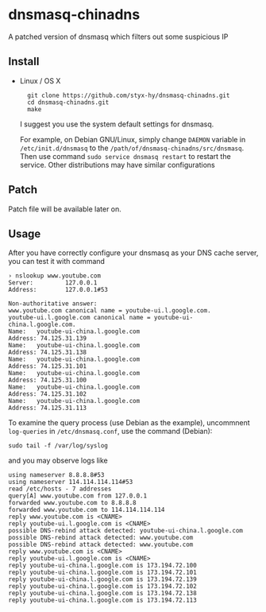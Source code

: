dnsmasq-chinadns
================

A patched version of dnsmasq which filters out some suspicious IP

Install
-------

* Linux / OS X

        git clone https://github.com/styx-hy/dnsmasq-chinadns.git
        cd dnsmasq-chinadns.git
        make

  I suggest you use the system default settings for dnsmasq.

  For example, on Debian GNU/Linux,
  simply change `DAEMON` variable in `/etc/init.d/dnsmasq` to the `/path/of/dnsmasq-chinadns/src/dnsmasq`.
  Then use command `sudo service dnsmasq restart` to restart the service. Other distributions may
  have similar configurations

Patch
-------

Patch file will be available later on.

Usage
-------

After you have correctly configure your dnsmasq as your DNS cache server,
you can test it with command

    › nslookup www.youtube.com
    Server:         127.0.0.1
    Address:        127.0.0.1#53
    
    Non-authoritative answer:
    www.youtube.com canonical name = youtube-ui.l.google.com.
    youtube-ui.l.google.com canonical name = youtube-ui-china.l.google.com.
    Name:   youtube-ui-china.l.google.com
    Address: 74.125.31.139
    Name:   youtube-ui-china.l.google.com
    Address: 74.125.31.138
    Name:   youtube-ui-china.l.google.com
    Address: 74.125.31.101
    Name:   youtube-ui-china.l.google.com
    Address: 74.125.31.100
    Name:   youtube-ui-china.l.google.com
    Address: 74.125.31.102
    Name:   youtube-ui-china.l.google.com
    Address: 74.125.31.113

To examine the query process (use Debian as the example),
uncommnent `log-queries` in `/etc/dnsmasq.conf`, use the command (Debian):

    sudo tail -f /var/log/syslog

and you may observe logs like

    using nameserver 8.8.8.8#53
    using nameserver 114.114.114.114#53
    read /etc/hosts - 7 addresses
    query[A] www.youtube.com from 127.0.0.1
    forwarded www.youtube.com to 8.8.8.8
    forwarded www.youtube.com to 114.114.114.114
    reply www.youtube.com is <CNAME>
    reply youtube-ui.l.google.com is <CNAME>
    possible DNS-rebind attack detected: youtube-ui-china.l.google.com
    possible DNS-rebind attack detected: www.youtube.com
    possible DNS-rebind attack detected: www.youtube.com
    reply www.youtube.com is <CNAME>
    reply youtube-ui.l.google.com is <CNAME>
    reply youtube-ui-china.l.google.com is 173.194.72.100
    reply youtube-ui-china.l.google.com is 173.194.72.101
    reply youtube-ui-china.l.google.com is 173.194.72.139
    reply youtube-ui-china.l.google.com is 173.194.72.102
    reply youtube-ui-china.l.google.com is 173.194.72.138
    reply youtube-ui-china.l.google.com is 173.194.72.113

